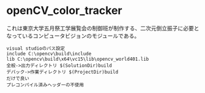 # openCV_color_tracker
これは東京大学五月祭工学展覧会の制御班が制作する、二次元倒立振子に必要となっているコンピュータビジョンのモジュールである。

```
visual studioのパス設定
include C:\opencv\build\include
lib C:\opencv\build\x64\vc15\lib\opencv_world401.lib
全般->出力ディレクトリ $(SolutionDir)build
デバック->作業ディレクトリ $(ProjectDir)build
だけで良い
プレコンパイル済みヘッダーの不使用
```